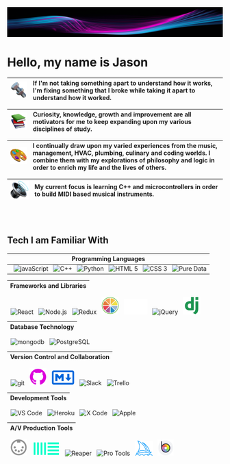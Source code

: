 <img height='70em' width='100%' src='./images/neonStream.png' />

# Hello, my name is Jason


| <img width='100em' src='./images/nutAndBolt.png' /> | If I'm not taking something apart to understand how it works, I'm fixing something that I broke while taking it apart to understand how it worked.
| - | :- |

| <img width='90em' src='./images/books.png' /> | Curiosity, knowledge, growth and improvement are all motivators for me to keep expanding upon my various disciplines of study.
| - | :- |

| <img width='170em' src='./images/artistPalette.png' /> | I continually draw upon my varied experiences from the music, management, HVAC, plumbing, culinary and coding worlds. I combine them with my explorations of philosophy and logic in order to enrich my life and the lives of others.
| - | :- |

| <img width='80em' src='./images/speaker.png' /> | My current focus is learning C++ and microcontrollers in order to build MIDI based musical instruments.  
| - | :- |
 

<br/>
<br/>

<!-- ## 🎹 <kbd>+</kbd> 💻 
Currently, my primary focus is on computer programming with the ultimate goal of creating software-based musical instruments that are accessible to individuals of all skill levels, including those who are new to music as well as experienced musicians. I am motivated to develop these tools in order to provide a intuitive and creative platform for people to explore and express their musical abilities.

<hr/>
<br/> -->



<!-- 
## 🛠️ 

If I'm not taking something apart to understand how it works, I'm fixing something that I broke while taking it apart to understand how it worked. 

## 🔎 

Curiosity, knowledge, growth and improvement are all motivators for me to keep expanding upon my various disciplines of study. I continually draw upon my varied experiences from the music, management, HVAC, plumbing, culinary and coding worlds. I combine them with my explorations of philosophy and logic in order to enrich my life and the lives of others.
 -->
## Tech I am Familiar With

| Programming Languages |
| -|
| &nbsp; <img title='javaScript' width="40em" src="https://cdn.jsdelivr.net/gh/devicons/devicon/icons/javascript/javascript-original.svg" /> &nbsp; <img title='C++' width='40em' src="https://cdn.jsdelivr.net/gh/devicons/devicon/icons/cplusplus/cplusplus-original.svg" /> &nbsp; <img title='Python' width='40em' src="https://cdn.jsdelivr.net/gh/devicons/devicon/icons/python/python-original.svg" /> &nbsp; <img title='HTML 5' width='40em' src="https://cdn.jsdelivr.net/gh/devicons/devicon/icons/html5/html5-original.svg" /> &nbsp; <img title='CSS 3' width='40em' src="https://cdn.jsdelivr.net/gh/devicons/devicon/icons/css3/css3-original.svg" />  &nbsp; <img title='Pure Data' width='45em' src="https://user-images.githubusercontent.com/1220707/45721248-947db900-bba7-11e8-9465-63497daf8029.png" /> 

| Frameworks and Libraries | 
| - |
&nbsp; <img title='React' width='40em' src="https://cdn.jsdelivr.net/gh/devicons/devicon/icons/react/react-original.svg" /> &nbsp; <img title='Node.js' width='40em' src="https://cdn.jsdelivr.net/gh/devicons/devicon/icons/nodejs/nodejs-original.svg" /> &nbsp; <img title='Redux' width='40em' src="https://cdn.jsdelivr.net/gh/devicons/devicon/icons/redux/redux-original.svg" /> &nbsp; <img title='JUCE' width='40em' src="./images/juce.png" />  &nbsp; <img title='Express.js' width='55em' src="./images/express.png" /> &nbsp; <img title='jQuery' width='40em' src="https://cdn.jsdelivr.net/gh/devicons/devicon/icons/jquery/jquery-original.svg" /> &nbsp; <img title='django' width='40em' src="./images/django.png" />  

| Database Technology | 
| - |
&nbsp; <img title='mongodb' width='40em' src="https://cdn.jsdelivr.net/gh/devicons/devicon/icons/mongodb/mongodb-plain.svg" /> &nbsp; <img title='PostgreSQL' width='40em' src="https://cdn.jsdelivr.net/gh/devicons/devicon/icons/postgresql/postgresql-original.svg" />

| Version Control and Collaboration | 
| - |
&nbsp; <img title='git' width='40em' src="https://cdn.jsdelivr.net/gh/devicons/devicon/icons/git/git-original.svg" /> &nbsp; <img title='Git Hub' width='40em' src="./images/githubPink.png" /> &nbsp; <img title='Markdown' width='53em' src="./images/markdown.png" />  &nbsp; <img title='Slack' width='40em' src="https://cdn.jsdelivr.net/gh/devicons/devicon/icons/slack/slack-original.svg" /> &nbsp; <img title='Trello' width='40em' src="https://cdn.jsdelivr.net/gh/devicons/devicon/icons/trello/trello-plain.svg" />

| Development Tools | 
| - |
&nbsp; <img title='VS Code' width='38em' src="https://cdn.jsdelivr.net/gh/devicons/devicon/icons/vscode/vscode-original.svg" /> &nbsp; <img title='Heroku' width='40em' src="https://cdn.jsdelivr.net/gh/devicons/devicon/icons/heroku/heroku-original.svg" /> &nbsp; <img title='X Code' width='42em' src="https://cdn.jsdelivr.net/gh/devicons/devicon/icons/xcode/xcode-original.svg" /> &nbsp; <img title='Apple' width='33em' src="https://cdn.freebiesupply.com/logos/large/2x/apple-1-logo-png-transparent.png" />

<!-- &nbsp; <img title='AWS' width='45em' src='https://cdn.freebiesupply.com/logos/large/2x/aws-logo-logo-png-transparent.png'> -->
<!-- &nbsp; <img width='40em' src="https://upload.wikimedia.org/wikipedia/commons/thumb/1/18/ISO_C%2B%2B_Logo.svg/1822px-ISO_C%2B%2B_Logo.svg.png" /> -->

| A/V Production Tools | 
| - |
&nbsp; <img title='MIDI' width='38em' src='./images/midiPort.png' /> &nbsp; <img title='Ableton' width='65em' src='./images/ableton.png' /> &nbsp; <img title='Reaper' width='40em' src='https://millennialmind.co/wp-content/uploads/2019/05/reaper.png' /> &nbsp; <img title='Pro Tools' width='40em' src='https://upload.wikimedia.org/wikipedia/commons/thumb/4/49/PT2019.png/180px-PT2019.png' /> &nbsp; <img title='Midjourney' width='41em' src='./images/midjourney.png' /> &nbsp; <img title='BeFunky' width='37em' src='./images/beFunky.png' /> 
 
 

<!-- 
<br/>
<br/>
<br/>
  -->
<!-- https://github.com/anuraghazra/github-readme-stats/blob/master/themes/README.md -->
<!-- ![Intuitive Harmony's GitHub stats](https://github-readme-stats.vercel.app/api?username=intuitiveharmony&show_icons=true&theme=aura_dark)  -->




